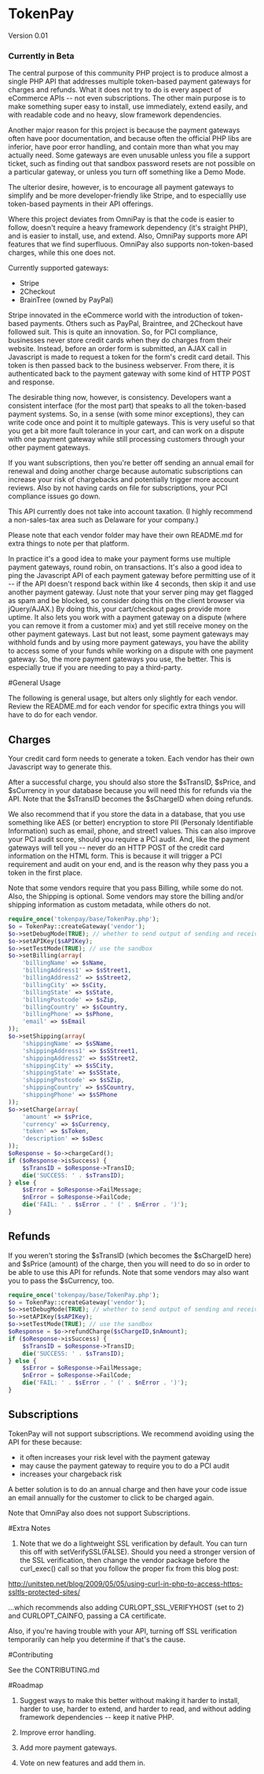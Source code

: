 # TokenPay
Version 0.01

### Currently in Beta

The central purpose of this community PHP project is to produce almost a single PHP API that addresses multiple token-based payment 
gateways for charges and refunds. What it does not try to do is every aspect of eCommerce APIs -- not even subscriptions. The 
other main purpose is to make something super easy to install, use immediately, extend easily, and with readable code and no
heavy, slow framework dependencies.

Another major reason for this project is because the payment gateways often have poor documentation, and because often the official
PHP libs are inferior, have poor error handling, and contain more than what you may actually need. Some gateways are even unusable
unless you file a support ticket, such as finding out that sandbox password resets are not possible on a particular gateway, or
unless you turn off something like a Demo Mode.

The ulterior desire, however, is to encourage all payment gateways to simplify and be more developer-friendly like Stripe, and to
especiallly use token-based payments in their API offerings.

Where this project deviates from OmniPay is that the code is easier to follow, doesn't require a heavy framework dependency (it's
straight PHP), and is easier to install, use, and extend. Also, OmniPay supports more API features that we find superfluous. 
OmniPay also supports non-token-based charges, while this one does not.

Currently supported gateways:

* Stripe
* 2Checkout
* BrainTree (owned by PayPal)

Stripe innovated in the eCommerce world with the introduction of token-based payments. Others such as PayPal, Braintree, and 
2Checkout have followed suit. This is quite an innovation. So, for PCI compliance, businesses never store credit cards when they do
charges from their website. Instead, before an order form is submitted, an AJAX call in Javascript is made to request a token for 
the form's credit card detail. This token is then passed back to the business webserver. From there, it is authenticated back to the 
payment gateway with some kind of HTTP POST and response.

The desirable thing now, however, is consistency. Developers want a consistent interface (for the most part) that speaks to all
the token-based payment systems. So, in a sense (with some minor exceptions), they can write code once and point it to multiple
gateways. This is very useful so that you get a bit more fault tolerance in your cart, and can work on a dispute with one payment
gateway while still processing customers through your other payment gateways.

If you want subscriptions, then you're better off sending an annual email for renewal and doing another charge because automatic 
subscriptions can increase your risk of chargebacks and potentially trigger more account reviews. Also by not having cards on file
for subscriptions, your PCI compliance issues go down.

This API currently does not take into account taxation. (I highly recommend a non-sales-tax area such as Delaware for your
company.)

Please note that each vendor folder may have their own README.md for extra things to note per that platform.

In practice it's a good idea to make your payment forms use multiple payment gateways, round robin, on transactions. It's also a
good idea to ping the Javascript API of each payment gateway before permitting use of it -- if the API doesn't respond back within
like 4 seconds, then skip it and use another payment gateway. (Just note that your server ping may get flagged as spam and be
blocked, so consider doing this on the client browser via jQuery/AJAX.) By doing this, your cart/checkout pages provide more uptime.
It also lets you work with a payment gateway on a dispute (where you can remove it from a customer mix) and yet still receive money
on the other payment gateways. Last but not least, some payment gateways may withhold funds and by using more payment gateways, you
have the ability to access some of your funds while working on a dispute with one payment gateway. So, the more payment gateways you
use, the better. This is especially true if you are needing to pay a third-party.

#General Usage

The following is general usage, but alters only slightly for each vendor. Review the README.md for each vendor for specific extra
things you will have to do for each vendor.

Charges
-------

Your credit card form needs to generate a token. Each vendor has their own Javascript way to generate this. 

After a successful charge, you should also store the $sTransID, $sPrice, and $sCurrency in your database because you will need this
for refunds via the API. Note that the $sTransID becomes the $sChargeID when doing refunds.

We also recommend that if you store the data in a database, that you use something like AES (or better) encryption to
store PII (Personaly Identifiable Information) such as email, phone, and street1 values. This can also improve your PCI audit
score, should you require a PCI audit. And, like the payment gateways will tell you -- never do an HTTP POST of the credit card
information on the HTML form. This is because it will trigger a PCI requirement and audit on your end, and is the reason why they
pass you a token in the first place.

Note that some vendors require that you pass Billing, while some do not. Also, the Shipping is optional. Some vendors may store
the billing and/or shipping information as custom metadata, while others do not.


```php
require_once('tokenpay/base/TokenPay.php');
$o = TokenPay::createGateway('vendor');
$o->setDebugMode(TRUE); // whether to send output of sending and receiving to the screen
$o->setAPIKey($sAPIKey);
$o->setTestMode(TRUE); // use the sandbox
$o->setBilling(array(
	'billingName' => $sName,
	'billingAddress1' => $sStreet1,
	'billingAddress2' => $sStreet2,
	'billingCity' => $sCity,
	'billingState' => $sState,
	'billingPostcode' => $sZip,
	'billingCountry' => $sCountry,
	'billingPhone' => $sPhone,
	'email' => $sEmail
));
$o->setShipping(array(
	'shippingName' => $sSName,
	'shippingAddress1' => $sSStreet1,
	'shippingAddress2' => $sSStreet2,
	'shippingCity' => $sSCity,
	'shippingState' => $sSState,
	'shippingPostcode' => $sSZip,
	'shippingCountry' => $sSCountry,
	'shippingPhone' => $sSPhone
));
$o->setCharge(array(
	'amount' => $sPrice,
	'currency' => $sCurrency,
	'token' => $sToken,
	'description' => $sDesc
));
$oResponse = $o->chargeCard();
if ($oResponse->isSuccess) {
	$sTransID = $oResponse->TransID;
	die('SUCCESS: ' . $sTransID);
} else {
	$sError = $oResponse->FailMessage;
	$nError = $oResponse->FailCode;
	die('FAIL: ' . $sError . ' (' . $nError . ')');
}
```

Refunds
-------

If you weren't storing the $sTransID (which becomes the $sChargeID here) and $sPrice (amount) of the charge, then you will need to
do so in order to be able to use this API for refunds. Note that some vendors may also want you to pass the $sCurrency, too.


```php
require_once('tokenpay/base/TokenPay.php');
$o = TokenPay::createGateway('vendor');
$o->setDebugMode(TRUE); // whether to send output of sending and receiving to the screen
$o->setAPIKey($sAPIKey);
$o->setTestMode(TRUE); // use the sandbox
$oResponse = $o->refundCharge($sChargeID,$nAmount);
if ($oResponse->isSuccess) {
	$sTransID = $oResponse->TransID;
	die('SUCCESS: ' . $sTransID);
} else {
	$sError = $oResponse->FailMessage;
	$nError = $oResponse->FailCode;
	die('FAIL: ' . $sError . ' (' . $nError . ')');
}
```

Subscriptions
-------------

TokenPay will not support subscriptions. We recommend avoiding using the API for these because:

* it often increases your risk level with the payment gateway
* may cause the payment gateway to require you to do a PCI audit
* increases your chargeback risk

A better solution is to do an annual charge and then have your code issue an email annually for the customer to click to be 
charged again.

Note that OmniPay also does not support Subscriptions.

#Extra Notes

1. Note that we do a lightweight SSL verification by default. You can turn this off with setVerifySSL(FALSE). Should you need a 
stronger version of the SSL verification, then change the vendor package before the curl_exec() call so that you follow the
proper fix from this blog post:

http://unitstep.net/blog/2009/05/05/using-curl-in-php-to-access-https-ssltls-protected-sites/

...which recommends also adding CURLOPT_SSL_VERIFYHOST (set to 2) and CURLOPT_CAINFO, passing a CA certificate.

Also, if you're having trouble with your API, turning off SSL verification temporarily can help you determine if that's the cause.

#Contributing

See the CONTRIBUTING.md

#Roadmap

1. Suggest ways to make this better without making it harder to install, harder to use, harder to extend, and harder to read, and
without adding framework dependencies -- keep it native PHP.

2. Improve error handling.

3. Add more payment gateways.

4. Vote on new features and add them in.

